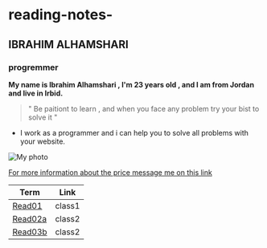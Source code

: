 # reading-notes-
## IBRAHIM ALHAMSHARI

### progremmer

**My name is Ibrahim Alhamshari , I'm 23 years old , and I am from Jordan and live in Irbid.**

> " Be paitiont to learn , and when you face any problem try your bist to solve it "

* I work as a programmer and i can help you to solve all problems with your website.

![My photo](https://news.efinancialcareers.com/binaries/content/gallery/efinancial-careers/articles/2019/03/programmer.jpg)

[For more information about the price message me on this link](https://github.com/ibrahim-alhamshari/reading-notes-)

Term       | Link
---------- | ------
[Read01](read01.md)   | class1
[Read02a](read02a.md)  | class2
[Read03b](read02b.md)  | class2